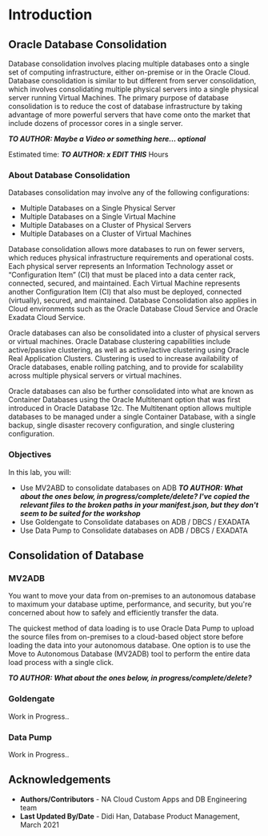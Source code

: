 # Introduction

## Oracle Database Consolidation ##

Database consolidation involves placing multiple databases onto a single set of computing infrastructure, either on-premise or in
the Oracle Cloud. Database consolidation is similar to but different from server consolidation, which involves consolidating
multiple physical servers into a single physical server running Virtual Machines. The primary purpose of database consolidation
is to reduce the cost of database infrastructure by taking advantage of more powerful servers that have come onto the market that
include dozens of processor cores in a single server. 

***TO AUTHOR: Maybe a Video or something here... optional***

Estimated time: ***TO AUTHOR: x EDIT THIS*** Hours

### About Database Consolidation ###

Databases consolidation may involve any of the following configurations:
- Multiple Databases on a Single Physical Server
- Multiple Databases on a Single Virtual Machine
- Multiple Databases on a Cluster of Physical Servers
- Multiple Databases on a Cluster of Virtual Machines

Database consolidation allows more databases to run on fewer servers, which reduces physical infrastructure requirements and operational
costs. Each physical server represents an Information Technology asset or “Configuration Item” (CI) that must be placed into a
data center rack, connected, secured, and maintained. Each Virtual Machine represents another Configuration Item (CI) that also
must be deployed, connected (virtually), secured, and maintained. Database Consolidation also applies in Cloud environments
such as the Oracle Database Cloud Service and Oracle Exadata Cloud Service.

Oracle databases can also be consolidated into a cluster of physical servers or virtual machines. Oracle Database clustering
capabilities include active/passive clustering, as well as active/active clustering using Oracle Real Application Clusters. Clustering
is used to increase availability of Oracle databases, enable rolling patching, and to provide for scalability across multiple physical
servers or virtual machines.

Oracle databases can also be further consolidated into what are known as Container Databases using the Oracle Multitenant
option that was first introduced in Oracle Database 12c. The Multitenant option allows multiple databases to be managed under
a single Container Database, with a single backup, single disaster recovery configuration, and single clustering configuration.


### Objectives

In this lab, you will:

* Use MV2ABD to consolidate databases on ADB
***TO AUTHOR: What about the ones below, in progress/complete/delete? I've copied the relevant files to the broken paths in your manifest.json, but they don't seem to be suited for the workshop***
* Use Goldengate to Consolidate databases on ADB / DBCS / EXADATA
* Use Data Pump to Consolidate databases on ADB / DBCS / EXADATA


## Consolidation of Database

### **MV2ADB**

You want to move your data from on-premises to an autonomous database to maximum your database uptime, performance, and security, but you're concerned about how to safely and efficiently transfer the data.

The quickest method of data loading is to use Oracle Data Pump to upload the source files from on-premises to a cloud-based object store before loading the data into your autonomous database. One option is to use the Move to Autonomous Database (MV2ADB) tool to perform the entire data load process with a single click.

***TO AUTHOR: What about the ones below, in progress/complete/delete?***

### **Goldengate**
Work in Progress..

### **Data Pump**
Work in Progress..


## Acknowledgements

- **Authors/Contributors** - NA Cloud Custom Apps and DB Engineering team
- **Last Updated By/Date** - Didi Han, Database Product Management, March 2021